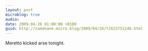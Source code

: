 ```yaml
---
layout: post
microblog: true
audio: 
date: 2009-04-26 01:00:00 +0100
guid: http://samdeane.micro.blog/2009/04/26/t1623751248.html
---
```

Meretto kicked arse tonight.
